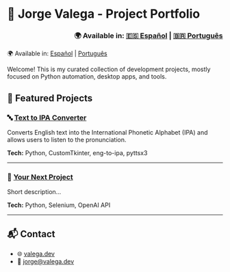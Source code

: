 # 🧠 Jorge Valega - Project Portfolio

<h3 align="right">
🌍 Available in: 
<a href="README.es.md">🇪🇸 Español</a> | 
<a href="README.pt.md">🇧🇷 Português</a>
</h3>

🌍 Available in: [Español](README.es.md) | [Português](README.pt.md)

Welcome! This is my curated collection of development projects, mostly focused on Python automation, desktop apps, and tools.

## 🚀 Featured Projects

### 🔤 [Text to IPA Converter](https://github.com/jorgevalega/text-to-ipa-converter)
Converts English text into the International Phonetic Alphabet (IPA) and allows users to listen to the pronunciation.

**Tech:** Python, CustomTkinter, eng-to-ipa, pyttsx3

---

### 🤖 [Your Next Project](https://github.com/jorgevalega/your-next-project)
Short description...

**Tech:** Python, Selenium, OpenAI API

---

## 📬 Contact
- 🌐 [valega.dev](https://valega.dev)
- 📧 jorge@valega.dev
